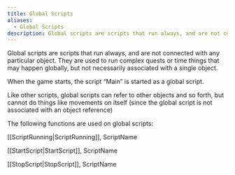 ```yaml
---
title: Global Scripts
aliases:
  - Global Scripts
description: Global scripts are scripts that run always, and are not connected with any particular object.
---
```

Global scripts are scripts that run always, and are not connected with any particular object. They are used to run complex quests or time things that may happen globally, but not necessarily associated with a single object.

When the game starts, the script “Main” is started as a global script.

Like other scripts, global scripts can refer to other objects and so forth, but cannot do things like movements on itself (since the global script is not associated with an object reference)

The following functions are used on global scripts:

[[ScriptRunning|ScriptRunning]], ScriptName

[[StartScript|StartScript]], ScriptName

[[StopScript|StopScript]], ScriptName
